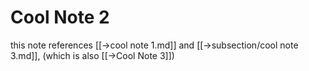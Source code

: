 # Cool Note 2
this note references [[->cool note 1.md]]
and [[->subsection/cool note 3.md]], (which is also [[->Cool Note 3]])
